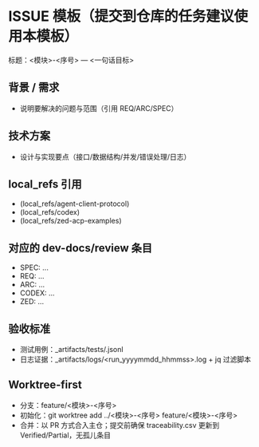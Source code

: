 # ISSUE 模板（提交到仓库的任务建议使用本模板）

标题：<模块>-<序号> — <一句话目标>

## 背景 / 需求
- 说明要解决的问题与范围（引用 REQ/ARC/SPEC）

## 技术方案
- 设计与实现要点（接口/数据结构/并发/错误处理/日志）

## local_refs 引用
- (local_refs/agent-client-protocol)
- (local_refs/codex)
- (local_refs/zed-acp-examples)

## 对应的 dev-docs/review 条目
- SPEC: ...
- REQ: ...
- ARC: ...
- CODEX: ...
- ZED: ...

## 验收标准
- 测试用例：_artifacts/tests/<file>.jsonl
- 日志证据：_artifacts/logs/<run_yyyymmdd_hhmmss>.log + jq 过滤脚本

## Worktree-first
- 分支：feature/<模块>-<序号>
- 初始化：git worktree add ../<模块>-<序号> feature/<模块>-<序号>
- 合并：以 PR 方式合入主仓；提交前确保 traceability.csv 更新到 Verified/Partial，无孤儿条目


